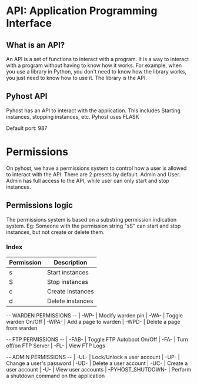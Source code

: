 # API: Application Programming Interface
## What is an API?
An API is a set of functions to interact with a program. It is a way to interact with a program without having to know how it works. For example, when you use a library in Python, you don't need to know how the library works, you just need to know how to use it. The library is the API.

## Pyhost API
Pyhost has an API to interact with the application. This includes Starting instances, stopping instances, etc.
Pyhost uses FLASK

Default port: 987

# Permissions
On pyhost, we have a permissions system to control how a user is allowed to interact with the API.
There are 2 presets by default. Admin and User. Admin has full access to the API, while user can only start and stop instances.

## Permissions logic
The permissions system is based on a substring permission indication system. Eg:
Someone with the permission string "sS" can start and stop instances, but not create or delete them.

### Index
| Permission | Description |
| ---------- | ----------- |
| s | Start instances
| S | Stop instances
| c | Create instances
| d | Delete instances

-- WARDEN PERMISSIONS --
| -WP- | Modify warden pin
| -WA- | Toggle warden On/Off
| -WPA- | Add a page to warden
| -WPD- | Delete a page from warden

-- FTP PERMISSIONS --
| -FAB- | Toggle FTP Autoboot On/Off
| -FA- | Turn off/on FTP Server
| -FL- | View FTP Logs

-- ADMIN PERMISSIONS --
| -UL- | Lock/Unlock a user account
| -UP- | Change a user's password
| -UD- | Delete a user account
| -UC- | Create a user account
| -U- | View user accounts
| -PYHOST_SHUTDOWN- | Perform a shutdown command on the application